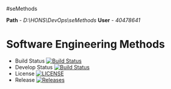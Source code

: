#seMethods

**Path** - _D:\HONS\DevOps\seMethods_
**User** - _40478641_


# Software Engineering Methods

- Build Status [![Build Status](https://travis-ci.com/40478641/sem.svg?branch=master)](https://travis-ci.com/40478641/sem)
- Develop Status [![Build Status](https://travis-ci.com/40478641/sem.svg?branch=develop)](https://travis-ci.com/40478641/sem)
- License [![LICENSE](https://img.shields.io/github/license/40478641/sem.svg?style=flat-square)](https://github.com/40478641sem/blob/master/LICENSE)
- Release [![Releases](https://img.shields.io/github/release/40478641/sem/all.svg?style=flat-square)](https://github.com/40478641/sem/releases)